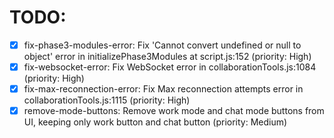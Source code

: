 # TODO:

- [x] fix-phase3-modules-error: Fix 'Cannot convert undefined or null to object' error in initializePhase3Modules at script.js:152 (priority: High)
- [x] fix-websocket-error: Fix WebSocket error in collaborationTools.js:1084 (priority: High)
- [x] fix-max-reconnection-error: Fix Max reconnection attempts error in collaborationTools.js:1115 (priority: High)
- [x] remove-mode-buttons: Remove work mode and chat mode buttons from UI, keeping only work button and chat button (priority: Medium)
